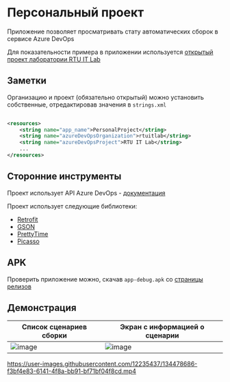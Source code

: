 # Персональный проект

Приложение позволяет просматривать стату автоматических сборок в сервисе Azure DevOps

Для показательности примера в приложении используется [открытый проект лаборатории RTU IT Lab](https://dev.azure.com/rtuitlab/RTU%20IT%20Lab/_build)

## Заметки
Организацию и проект (обязательно открытый) можно установить собственные, отредактировав значения в `strings.xml`

```xml
   
<resources>
    <string name="app_name">PersonalProject</string>
    <string name="azureDevOpsOrganization">rtuitlab</string>
    <string name="azureDevOpsProject">RTU IT Lab</string>
    ...
</resources>
```
## Сторонние инструменты
Проект использует API Azure DevOps - [документация](https://docs.microsoft.com/en-us/rest/api/azure/devops/build/?view=azure-devops-rest-5.1)

Проект использует следующие библиотеки:
* [Retrofit](https://square.github.io/retrofit/)
* [GSON](https://github.com/google/gson)
* [PrettyTime](https://github.com/ocpsoft/prettytime)
* [Picasso](https://square.github.io/picasso/)

## APK

Проверить приложение можно, скачав `app-debug.apk` со [страницы релизов](https://github.com/CAPCHIK/SamsungPersonalProject/releases/tag/v1.0)

## Демонстрация
| Список сценариев сборки | Экран с информацией о сценарии |
| --- | --- |
|![image](https://user-images.githubusercontent.com/12235437/134478455-76e8279d-dd53-4f26-aef7-44994ad648a5.png)|![image](https://user-images.githubusercontent.com/12235437/134478463-ec363dc2-ad44-41ac-8718-54ee6fb65999.png)|



https://user-images.githubusercontent.com/12235437/134478686-f3bf4e83-6141-4f8a-bb91-bf71bf04f8cd.mp4

